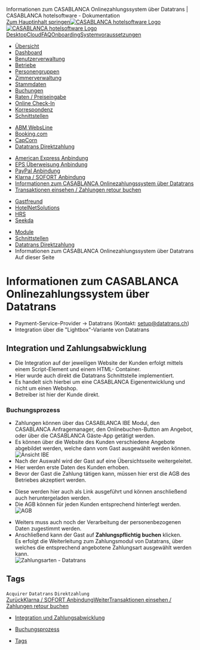 Informationen zum CASABLANCA Onlinezahlungssystem über Datatrans | CASABLANCA hotelsoftware - Dokumentation  
[Zum Hauptinhalt springen](https://docs.casablanca.at/cloud/interfaces/datatrans/info_acquirer/#__docusaurus_skipToContent_fallback)[![CASABLANCA hotelsoftware Logo](https://docs.casablanca.at/img/logo.png) ![CASABLANCA hotelsoftware Logo](https://docs.casablanca.at/img/Casablanca_LOGO_2022_neg.png)](https://docs.casablanca.at/) [Desktop](https://docs.casablanca.at/desktop/desktop/)[Cloud](https://docs.casablanca.at/cloud/cloud_systems/)[FAQ](https://docs.casablanca.at/faq)[Onboarding](https://docs.casablanca.at/onboarding/fiscalization)[Systemvoraussetzungen](https://docs.casablanca.at/system_requirements)  
* [Übersicht](https://docs.casablanca.at/cloud/cloud_systems/)
* [Dashboard](https://docs.casablanca.at/cloud/dashboard/)
* [Benutzerverwaltung](https://docs.casablanca.at/cloud/user_management/)
* [Betriebe](https://docs.casablanca.at/cloud/company/)
* [Personengruppen](https://docs.casablanca.at/cloud/person_groups/)
* [Zimmerverwaltung](https://docs.casablanca.at/cloud/rooms/)
* [Stammdaten](https://docs.casablanca.at/cloud/main_data/)
* [Buchungen](https://docs.casablanca.at/cloud/bookings/)
* [Raten / Preiseingabe](https://docs.casablanca.at/cloud/raten/)
* [Online Check-In](https://docs.casablanca.at/cloud/online_checkin/)
* [Korrespondenz](https://docs.casablanca.at/cloud/online_corr/)
* [Schnittstellen](https://docs.casablanca.at/cloud/interfaces/)
+ [ABM WebsLine](https://docs.casablanca.at/cloud/interfaces/abm/)
+ [Booking.com](https://docs.casablanca.at/cloud/interfaces/bookingcom/)
+ [CapCorn](https://docs.casablanca.at/cloud/interfaces/capcorn/)
+ [Datatrans Direktzahlung](https://docs.casablanca.at/cloud/interfaces/datatrans/)
- [American Express Anbindung](https://docs.casablanca.at/cloud/interfaces/datatrans/amex)
- [EPS Überweisung Anbindung](https://docs.casablanca.at/cloud/interfaces/datatrans/eps)
- [PayPal Anbindung](https://docs.casablanca.at/cloud/interfaces/datatrans/paypal)
- [Klarna / SOFORT Anbindung](https://docs.casablanca.at/cloud/interfaces/datatrans/klarna)
- [Informationen zum CASABLANCA Onlinezahlungssystem über Datatrans](https://docs.casablanca.at/cloud/interfaces/datatrans/info_acquirer)
- [Transaktionen einsehen / Zahlungen retour buchen](https://docs.casablanca.at/cloud/interfaces/datatrans/transactions)
+ [Gastfreund](https://docs.casablanca.at/cloud/interfaces/gastfreund/)
+ [HotelNetSolutions](https://docs.casablanca.at/cloud/interfaces/hns/)
+ [HRS](https://docs.casablanca.at/cloud/interfaces/hrs/)
+ [Seekda](https://docs.casablanca.at/cloud/interfaces/seekda/)
* [Module](https://docs.casablanca.at/cloud/module/)  
* [Schnittstellen](https://docs.casablanca.at/cloud/interfaces/)
* [Datatrans Direktzahlung](https://docs.casablanca.at/cloud/interfaces/datatrans/)
* Informationen zum CASABLANCA Onlinezahlungssystem über Datatrans
Auf dieser Seite

# Informationen zum CASABLANCA Onlinezahlungssystem über Datatrans  
* Payment-Service-Provider -> Datatrans (Kontakt: setup@datatrans.ch)
* Integration über die "Lightbox"-Variante von Datatrans

## Integration und Zahlungsabwicklung[](https://docs.casablanca.at/cloud/interfaces/datatrans/info_acquirer/#integration-und-zahlungsabwicklung "Direkter Link zu Integration und Zahlungsabwicklung")  
* Die Integration auf der jeweiligen Website der Kunden erfolgt mittels einem Script-Element und einem HTML- Container.
* Hier wurde auch direkt die Datatrans Schnittstelle implementiert.
* Es handelt sich hierbei um eine CASABLANCA Eigenentwicklung und nicht um einen Webshop.
* Betreiber ist hier der Kunde direkt.

### Buchungsprozess[](https://docs.casablanca.at/cloud/interfaces/datatrans/info_acquirer/#buchungsprozess "Direkter Link zu Buchungsprozess")  
* Zahlungen können über das CASABLANCA IBE Modul, den CASABLANCA Anfragemanager, den Onlinebuchen-Button am Angebot, oder über die CASABLANCA Gäste-App getätigt werden.
* Es können über die Website des Kunden verschiedene Angebote abgebildet werden, welche dann vom Gast ausgewählt werden können.  
![Ansicht IBE](https://docs.casablanca.at/assets/images/view_ibe-08b5d267fb2ad4f981fe6adbe4c7f597.png "Ansicht IBE")  
* Nach der Auswahl wird der Gast auf eine Übersichtsseite weitergeleitet.
* Hier werden erste Daten des Kunden erhoben.
* Bevor der Gast die Zahlung tätigen kann, müssen hier erst die AGB des Betriebes akzeptiert werden.
+ Diese werden hier auch als Link ausgeführt und können anschließend auch heruntergeladen werden.
+ Die AGB können für jeden Kunden entsprechend hinterlegt werden.  
![AGB](https://docs.casablanca.at/assets/images/agb-93d8268a5533d0d8c7c1a3088b55383b.png "AGB")  
* Weiters muss auch noch der Verarbeitung der personenbezogenen Daten zugestimmt werden.
* Anschließend kann der Gast auf **Zahlungspflichtig buchen** klicken.  
Es erfolgt die Weiterleitung zum Zahlungsmodul von Datatrans, über welches die entsprechend angebotene Zahlungsart ausgewählt werden kann.  
![Zahlungsarten - Datatrans](https://docs.casablanca.at/assets/images/payments_datatrans-d9b6def64135050377592709e3e18819.png "Zahlungsarten - Datatrans")

## Tags[](https://docs.casablanca.at/cloud/interfaces/datatrans/info_acquirer/#tags "Direkter Link zu Tags")  
`Acquirer` `Datatrans` `Direktzahlung`  
[ZurückKlarna / SOFORT Anbindung](https://docs.casablanca.at/cloud/interfaces/datatrans/klarna)[WeiterTransaktionen einsehen / Zahlungen retour buchen](https://docs.casablanca.at/cloud/interfaces/datatrans/transactions)  
* [Integration und Zahlungsabwicklung](https://docs.casablanca.at/cloud/interfaces/datatrans/info_acquirer/#integration-und-zahlungsabwicklung)
+ [Buchungsprozess](https://docs.casablanca.at/cloud/interfaces/datatrans/info_acquirer/#buchungsprozess)
* [Tags](https://docs.casablanca.at/cloud/interfaces/datatrans/info_acquirer/#tags)